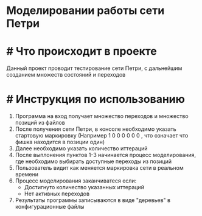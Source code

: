 # Моделировании работы сети Петри
# # Что происходит в проекте
Данный проект проводит тестирование сети Петри, с дальнейшим созданием множеств состояний и переходов 
# # Инструкция по использованию
1. Программа на вход получает множество переходов и множество позиций из файлов 
2. После получения сети Петри, в консоле необходимо указать стартовую маркировку (Например 1 0 0 0 0 0 0 , что означает что фишка находится в позиции один)
3. Далее необходимо указать количество иттераций
4. После выплонения пунктов 1-3 начинается процесс моделирования, где необходимо выбирать доступные переходы из позиций 
5. Пользователь видит как меняется маркировка сети в реальном времени
6. Процесс моделирования заканчиватеся если:
      - Достигнуто количество указанных иттераций
      - Нет активных переходов
7. Результаты программы записываются в виде "деревьев" в конфигурационные файлы  

